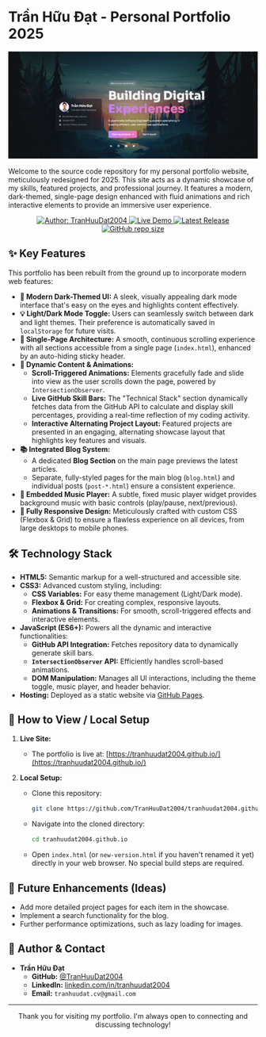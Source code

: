 # Trần Hữu Đạt - Personal Portfolio 2025

![Trần Hữu Đạt Portfolio Banner](assets/profile.PNG) <!-- THAY THẾ bằng ảnh chụp màn hình trang chủ portfolio mới của bạn -->

Welcome to the source code repository for my personal portfolio website, meticulously redesigned for 2025. This site acts as a dynamic showcase of my skills, featured projects, and professional journey. It features a modern, dark-themed, single-page design enhanced with fluid animations and rich interactive elements to provide an immersive user experience.

<p align="center">
  <a href="https://github.com/TranHuuDat2004" target="_blank">
    <img src="https://img.shields.io/badge/GITHUB-TranHuuDat2004-purple?style=for-the-badge&logo=github&logoColor=white" alt="Author: TranHuuDat2004"/>
  </a>
  <a href="https://tranhuudat2004.github.io/" target="_blank">
    <img src="https://img.shields.io/badge/Live-Demo-brightgreen?style=for-the-badge&logo=vercel" alt="Live Demo"/>
  </a>
  <a href="https://github.com/TranHuuDat2004/tranhuudat2004.github.io/releases/latest" target="_blank">
    <img src="https://img.shields.io/github/v/release/TranHuuDat2004/tranhuudat2004.github.io?style=for-the-badge&logo=github" alt="Latest Release"/>
  </a>
  <a href="https://github.com/TranHuuDat2004/Galactic-Guardian" target="_blank">
    <img src="https://img.shields.io/github/repo-size/TranHuuDat2004/tranhuudat2004.github.io?style=for-the-badge&logo=github" alt="GitHub repo size"/>
  </a>
</p>

## ✨ Key Features

This portfolio has been rebuilt from the ground up to incorporate modern web features:

*   **🎨 Modern Dark-Themed UI:** A sleek, visually appealing dark mode interface that's easy on the eyes and highlights content effectively.
*   **💡 Light/Dark Mode Toggle:** Users can seamlessly switch between dark and light themes. Their preference is automatically saved in `localStorage` for future visits.
*   **🚀 Single-Page Architecture:** A smooth, continuous scrolling experience with all sections accessible from a single page (`index.html`), enhanced by an auto-hiding sticky header.
*   **📜 Dynamic Content & Animations:**
    *   **Scroll-Triggered Animations:** Elements gracefully fade and slide into view as the user scrolls down the page, powered by `IntersectionObserver`.
    *   **Live GitHub Skill Bars:** The "Technical Stack" section dynamically fetches data from the GitHub API to calculate and display skill percentages, providing a real-time reflection of my coding activity.
    *   **Interactive Alternating Project Layout:** Featured projects are presented in an engaging, alternating showcase layout that highlights key features and visuals.
*   **📚 Integrated Blog System:**
    *   A dedicated **Blog Section** on the main page previews the latest articles.
    *   Separate, fully-styled pages for the main blog (`blog.html`) and individual posts (`post-*.html`) ensure a consistent experience.
*   **🎵 Embedded Music Player:** A subtle, fixed music player widget provides background music with basic controls (play/pause, next/previous).
*   **📱 Fully Responsive Design:** Meticulously crafted with custom CSS (Flexbox & Grid) to ensure a flawless experience on all devices, from large desktops to mobile phones.

## 🛠️ Technology Stack

*   **HTML5:** Semantic markup for a well-structured and accessible site.
*   **CSS3:** Advanced custom styling, including:
    *   **CSS Variables:** For easy theme management (Light/Dark mode).
    *   **Flexbox & Grid:** For creating complex, responsive layouts.
    *   **Animations & Transitions:** For smooth, scroll-triggered effects and interactive elements.
*   **JavaScript (ES6+):** Powers all the dynamic and interactive functionalities:
    *   **GitHub API Integration:** Fetches repository data to dynamically generate skill bars.
    *   **`IntersectionObserver` API:** Efficiently handles scroll-based animations.
    *   **DOM Manipulation:** Manages all UI interactions, including the theme toggle, music player, and header behavior.
*   **Hosting:** Deployed as a static website via [GitHub Pages](https://pages.github.com/).

## 🚀 How to View / Local Setup

1.  **Live Site:**
    *   The portfolio is live at: [https://tranhuudat2004.github.io/](https://tranhuudat2004.github.io/)

2.  **Local Setup:**
    *   Clone this repository:
        ```bash
        git clone https://github.com/TranHuuDat2004/tranhuudat2004.github.io.git
        ```
    *   Navigate into the cloned directory:
        ```bash
        cd tranhuudat2004.github.io
        ```
    *   Open `index.html` (or `new-version.html` if you haven't renamed it yet) directly in your web browser. No special build steps are required.

## 🌟 Future Enhancements (Ideas)

*   Add more detailed project pages for each item in the showcase.
*   Implement a search functionality for the blog.
*   Further performance optimizations, such as lazy loading for images.

## 👤 Author & Contact

*   **Trần Hữu Đạt**
    *   **GitHub:** [@TranHuuDat2004](https://github.com/TranHuuDat2004)
    *   **LinkedIn:** [linkedin.com/in/tranhuudat2004](https://linkedin.com/in/tranhuudat2004)
    *   **Email:** `tranhuudat.cv@gmail.com`

---

<p align="center">
  Thank you for visiting my portfolio. I'm always open to connecting and discussing technology!
</p>

